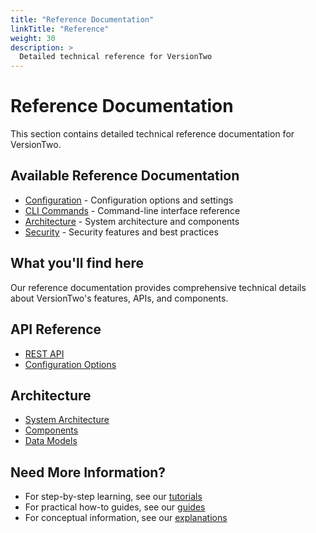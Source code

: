 ```yaml
---
title: "Reference Documentation"
linkTitle: "Reference"
weight: 30
description: >
  Detailed technical reference for VersionTwo
---
```


# Reference Documentation

This section contains detailed technical reference documentation for VersionTwo.

## Available Reference Documentation

- [Configuration](/docs/reference/configuration/) - Configuration options and settings
- [CLI Commands](/docs/reference/cli/) - Command-line interface reference
- [Architecture](/docs/reference/architecture/) - System architecture and components
- [Security](/docs/reference/security/) - Security features and best practices

## What you'll find here

Our reference documentation provides comprehensive technical details about VersionTwo's features, APIs, and components.

## API Reference

- [REST API](/docs/reference/api/)
- [Configuration Options](/docs/reference/configuration/)

## Architecture

- [System Architecture](/docs/reference/architecture/)
- [Components](/docs/reference/components/)
- [Data Models](/docs/reference/data-models/)

## Need More Information?

- For step-by-step learning, see our [tutorials](/docs/tutorials/)
- For practical how-to guides, see our [guides](/docs/guides/)
- For conceptual information, see our [explanations](/docs/explanation/) 